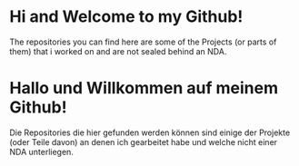# Hi and Welcome to my Github!

The repositories you can find here are some of the Projects (or parts of them) that i worked on and are not sealed behind an NDA.

# Hallo und Willkommen auf meinem Github!

Die Repositories die hier gefunden werden können sind einige der Projekte (oder Teile davon) an denen ich gearbeitet habe und welche nicht einer NDA unterliegen.
<!--
**Klennywenny/Klennywenny** is a ✨ _special_ ✨ repository because its `README.md` (this file) appears on your GitHub profile.

Here are some ideas to get you started:

- 🔭 I’m currently working on ...
- 🌱 I’m currently learning ...
- 👯 I’m looking to collaborate on ...
- 🤔 I’m looking for help with ...
- 💬 Ask me about ...
- 📫 How to reach me: ...
- 😄 Pronouns: ...
- ⚡ Fun fact: ...
-->
